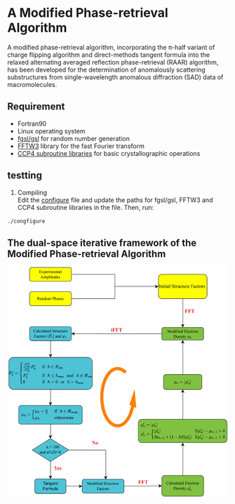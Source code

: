 # A Modified Phase-retrieval Algorithm
  A modified phase-retrieval algorithm, incorporating the π-half variant of charge flipping algorithm and direct-methods tangent formula into the relaxed alternating averaged reflection phase-retrieval (RAAR) algorithm, has been developed for the determination of anomalously scattering substructures from single-wavelength anomalous diffraction (SAD) data of macromolecules. 

## Requirement
- Fortran90
- Linux operating system
- [fgsl/gsl](http://www.gnu.org/software/gsl/) for random number generation
- [FFTW3](http://www.fftw.org) library for the fast Fourier transform
- [CCP4 subroutine libraries](https://www.ccp4.ac.uk/html/index.html) for basic crystallographic operations

## testting
1. Compiling  
Edit the [configure](configure) file and update the paths for  fgsl/gsl, FFTW3 and CCP4 subroutine libraries in the file. Then, run:
```bash
./congfigure
```

## The dual-space iterative framework of the  Modified Phase-retrieval Algorithm
<p align="center">
<img align="middle" src="fig/the_iterative_framework.png" width="500" alt="trg"/>
</p>
